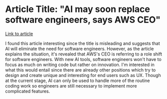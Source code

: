 # Article Title: "AI may soon replace software engineers, says AWS CEO"

[Link to article](https://www.newsbytesapp.com/news/science/amazon-web-services-ceo-predicts-ai-will-transform-coding-jobs/story)

I found this article interesting since the title is misleading and suggests that AI will eliminate the need for software engineers. However, as the article explains the situation, it's revealed that AWS's CEO is referring to a role shift for software engineers. With new AI tools, software engineers won't have to focus as much on writing code but rather on innovation. I'm interested in what this would entail since there are already other positions which try to design and create unique and interesting for end users such as UX. Though at the current stage, AI can only be used to handle more of the routine coding work so engineers are still necessary to implement more complicated features.
